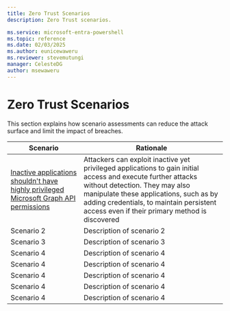 ```yaml
---
title: Zero Trust Scenarios
description: Zero Trust scenarios.

ms.service: microsoft-entra-powershell
ms.topic: reference
ms.date: 02/03/2025
ms.author: eunicewaweru
ms.reviewer: stevemutungi
manager: CelesteDG
author: msewaweru
---
```


# Zero Trust Scenarios

This section explains how scenario assessments can reduce the attack surface and limit the impact of breaches.

| Scenario                                                                                                                                     | Rationale                                                                                                                                                                                                                                                                             |
| -------------------------------------------------------------------------------------------------------------------------------------------- | ------------------------------------------------------------------------------------------------------------------------------------------------------------------------------------------------------------------------------------------------------------------------------------- |
| [Inactive applications shouldn't have highly privileged Microsoft Graph API permissions](./get-inactive-apps-with-high-priv-permissions.ps1) | Attackers can exploit inactive yet privileged applications to gain initial access and execute further attacks without detection. They may also manipulate these applications, such as by adding credentials, to maintain persistent access even if their primary method is discovered |
| Scenario 2                                                                                                                                   | Description of scenario 2                                                                                                                                                                                                                                                             |
| Scenario 3                                                                                                                                   | Description of scenario 3                                                                                                                                                                                                                                                             |
| Scenario 4                                                                                                                                   | Description of scenario 4                                                                                                                                                                                                                                                             |
| Scenario 4                                                                                                                                   | Description of scenario 4                                                                                                                                                                                                                                                             |
| Scenario 4                                                                                                                                   | Description of scenario 4                                                                                                                                                                                                                                                             |
| Scenario 4                                                                                                                                   | Description of scenario 4                                                                                                                                                                                                                                                             |
| Scenario 4                                                                                                                                   | Description of scenario 4                                                                                                                                                                                                                                                             |
